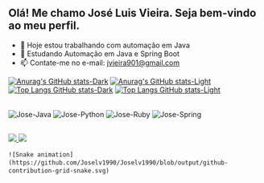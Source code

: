 ## Olá! Me chamo José Luis Vieira. Seja bem-vindo ao meu perfil.

- 🔭 Hoje estou trabalhando com automação em Java
- 🌱 Estudando Automação em Java e Spring Boot 
- 📫 Contate-me no e-mail: jvieira901@gmail.com

[![Anurag's GitHub stats-Dark](https://github-readme-stats.vercel.app/api?username=Joselv1990&show_icons=true&theme=dark#gh-dark-mode-only)](https://github.com/anuraghazra/github-readme-stats#gh-dark-mode-only)
[![Anurag's GitHub stats-Light](https://github-readme-stats.vercel.app/api?username=Joselv1990&show_icons=true&theme=default#gh-light-mode-only)](https://github.com/anuraghazra/github-readme-stats#gh-light-mode-only)
[![Top Langs GitHub stats-Dark](https://github-readme-stats.vercel.app/api/top-langs/?username=Joselv1990&show_icons=true&theme=dark#gh-dark-mode-only)](https://github.com/anuraghazra/github-readme-stats#gh-dark-mode-only)
[![Top Langs GitHub stats-Light](https://github-readme-stats.vercel.app/api/top-langs/?username=Joselv1990&show_icons=true&theme=dark#gh-light-mode-only)](https://github.com/anuraghazra/github-readme-stats#gh-light-mode-only)

<div style ="display: inline_block"><br>
    <img align="center" alt="Jose-Java" height="30" width="40" src="https://cdn.jsdelivr.net/gh/devicons/devicon@latest/icons/java/java-original.svg">
    <img align="center" alt="Jose-Python" height="30" width="40" src="https://cdn.jsdelivr.net/gh/devicons/devicon@latest/icons/python/python-original.svg">
    <img align="center" alt="Jose-Ruby" height="30" width="40" src="https://cdn.jsdelivr.net/gh/devicons/devicon@latest/icons/ruby/ruby-original.svg">
    <img align="center" alt="Jose-Spring" height="30" width="40" src="https://cdn.jsdelivr.net/gh/devicons/devicon@latest/icons/spring/spring-original.svg">
</div>

##

<div>
    <a href="https://www.linkedin.com/in/josé-luis-vieira/" target="_blank"><img src="https://img.shields.io/badge/-LinkedIn-%230077B5?style=for-the-badge&logo=linkedin&logoColor=white" target="_blank"> </a>
     <a href="mailto:jvieira901@gmail.com"><img src="https://img.shields.io/badge/-Gmail-%23333?style=for-the-badge&logo=gmail&logoColor=white" target="_blank"> </a>

    ![Snake animation](https://github.com/Joselv1990/Joselv1990/blob/output/github-contribution-grid-snake.svg)
</div>
